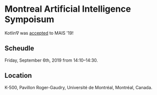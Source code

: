 # Montreal Artificial Intelligence Sympoisum

Kotlin∇ was [accepted](http://montrealaisymposium.com/) to MAIS '19! 

## Scheudle

Friday, September 6th, 2019 from 14:10–14:30.

## Location

K-500, Pavillon Roger-Gaudry, Université de Montréal, Montréal, Canada.
